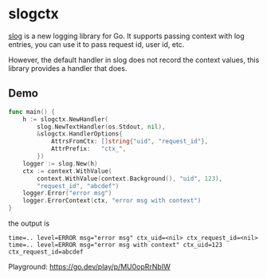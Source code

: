 # slogctx

[slog](https://pkg.go.dev/log/slog) is a new logging library for Go. 
It supports passing context with log entries, you can use it to pass request id, user id, etc.

However, the default handler in slog does not record the context values, this library provides a handler that does.

## Demo

```go
func main() {
	h := slogctx.NewHandler(
		slog.NewTextHandler(os.Stdout, nil),
		&slogctx.HandlerOptions{
			AttrsFromCtx: []string{"uid", "request_id"},
			AttrPrefix:   "ctx_",
		})
	logger := slog.New(h)
	ctx := context.WithValue(
		context.WithValue(context.Background(), "uid", 123), 
		"request_id", "abcdef")
	logger.Error("error msg")
	logger.ErrorContext(ctx, "error msg with context")
}
```

the output is

```
time=.. level=ERROR msg="error msg" ctx_uid=<nil> ctx_request_id=<nil>
time=.. level=ERROR msg="error msg with context" ctx_uid=123 ctx_request_id=abcdef
```

Playground: https://go.dev/play/p/MU0opRrNbIW